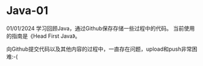 # Java-01

01/01/2024
学习回顾Java，通过Github保存存储一些过程中的代码。
当前使用的指南是《Head First Java》。

向Github提交代码以及其他内容的过程中，一直存在问题，upload和push非常困难:-(